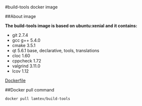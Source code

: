 #build-tools docker image

##About image

__The build-tools image is based on ubuntu:xenial and it contains:__
* git 2.7.4
* gcc g++ 5.4.0
* cmake 3.5.1
* qt 5.6.1 base, declarative, tools, translations
* cloc 1.60
* cppcheck 1.72
* valgrind 3.11.0
* lcov 1.12

[Dockerfile](https://github.com/lamtev/docker_build-tools/blob/master/Dockerfile)

##Docker pull command

`docker pull lamtev/build-tools`
